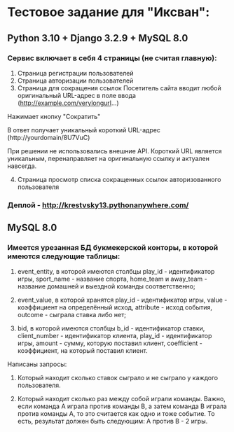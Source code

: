 # Тестовое задание для "Иксван":

## Python 3.10 + Django 3.2.9 + MySQL 8.0

### Сервис включает в себя 4 страницы (не считая главную):

1. Страница регистрации пользователей
2. Страница авторизации пользователей
3. Страница для сокращения ссылок
Посетитель сайта вводит любой оригинальный URL-адрес в поле ввода (http://example.com/verylongurl...)

Нажимает кнопку "Сократить"

В ответ получает уникальный короткий URL-адрес (http://yourdomain/8U7VuC)

При решении не использовались внешние API. Короткий URL является уникальным, перенаправляет на оригинальную ссылку и актуален навсегда.

4. Страница просмотр списка сокращенных ссылок авторизованного пользователя

### Деплой - http://krestvsky13.pythonanywhere.com/

## MySQL 8.0

### Имеется урезанная БД букмекерской конторы, в которой имеются следующие таблицы:

1. event_entity,  в которой имеются  столбцы play_id - идентификатор игры, sport_name - название спорта, home_team и away_team - название домашней и выездной команды соответственно;

2. event_value, в которой хранятся play_id - идентификатор игры, value - коэффициент на определённый исход, attribute - исход события, outcome - сыграла ставка либо нет;

3. bid, в которой имеются столбцы b_id - идентификатор ставки, client_number - идентификатор клиента, play_id - идентификатор игры, amount - сумму, которую поставил клиент, coefficient - коэффициент, на который поставил клиент.

Написаны запросы:

1. Который находит  сколько ставок сыграло и не сыграло у каждого пользователя.

2. Который находит сколько раз между собой играли команды. Важно, если команда А играла против команды В, а затем команда В играла против команды А, то это считается как одно и тоже событие. То есть, результат должен быть следующим: А против В - 2 игры.
